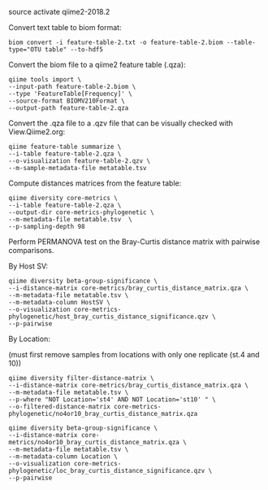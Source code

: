 source activate qiime2-2018.2

Convert text table to biom format:

`biom convert -i feature-table-2.txt -o feature-table-2.biom --table-type="OTU table" --to-hdf5`

Convert the biom file to a qiime2 feature table (.qza):

    qiime tools import \
    --input-path feature-table-2.biom \
    --type 'FeatureTable[Frequency]' \
    --source-format BIOMV210Format \
    --output-path feature-table-2.qza

Convert the .qza file to a .qzv file that can be visually checked with View.Qiime2.org:

    qiime feature-table summarize \
    --i-table feature-table-2.qza \
    --o-visualization feature-table-2.qzv \
    --m-sample-metadata-file metatable.tsv

Compute distances matrices from the feature table:

    qiime diversity core-metrics \
    --i-table feature-table-2.qza \
    --output-dir core-metrics-phylogenetic \
    --m-metadata-file metatable.tsv  \
    --p-sampling-depth 98

Perform PERMANOVA test on the Bray-Curtis distance matrix with pairwise comparisons.

By Host SV:    

    qiime diversity beta-group-significance \
    --i-distance-matrix core-metrics/bray_curtis_distance_matrix.qza \
    --m-metadata-file metatable.tsv \
    --m-metadata-column HostSV \
    --o-visualization core-metrics-phylogenetic/host_bray_curtis_distance_significance.qzv \
    --p-pairwise


By Location:

(must first remove samples from locations with only one replicate (st.4 and 10))

    qiime diversity filter-distance-matrix \
    --i-distance-matrix core-metrics/bray_curtis_distance_matrix.qza \
    --m-metadata-file metatable.tsv \
    --p-where "NOT Location='st4' AND NOT Location='st10' " \
    --o-filtered-distance-matrix core-metrics-phylogenetic/no4or10_bray_curtis_distance_matrix.qza

    qiime diversity beta-group-significance \
    --i-distance-matrix core-metrics/no4or10_bray_curtis_distance_matrix.qza \
    --m-metadata-file metatable.tsv \
    --m-metadata-column Location \
    --o-visualization core-metrics-phylogenetic/loc_bray_curtis_distance_significance.qzv \
    --p-pairwise

